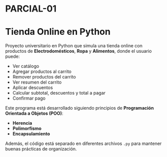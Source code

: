 # PARCIAL-01
# Tienda Online en Python

Proyecto universitario en Python que simula una tienda online con productos de **Electrodomésticos**, **Ropa** y **Alimentos**, donde el usuario puede:

- Ver catálogo
- Agregar productos al carrito
- Remover productos del carrito
- Ver resumen del carrito
- Aplicar descuentos
- Calcular subtotal, descuentos y total a pagar
- Confirmar pago

Este programa está desarrollado siguiendo principios de **Programación Orientada a Objetos (POO)**:
- **Herencia**
- **Polimorfismo**
- **Encapsulamiento**

Además, el código está separado en diferentes archivos `.py` para mantener buenas prácticas de organización.
